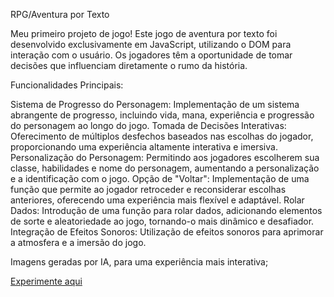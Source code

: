 RPG/Aventura por Texto

Meu primeiro projeto de jogo! Este jogo de aventura por texto foi desenvolvido exclusivamente em JavaScript, utilizando o DOM para interação com o usuário. Os jogadores têm a oportunidade de tomar decisões que influenciam diretamente o rumo da história.

Funcionalidades Principais:

Sistema de Progresso do Personagem: Implementação de um sistema abrangente de progresso, incluindo vida, mana, experiência e progressão do personagem ao longo do jogo.
Tomada de Decisões Interativas: Oferecimento de múltiplos desfechos baseados nas escolhas do jogador, proporcionando uma experiência altamente interativa e imersiva.
Personalização do Personagem: Permitindo aos jogadores escolherem sua classe, habilidades e nome do personagem, aumentando a personalização e a identificação com o jogo.
Opção de "Voltar": Implementação de uma função que permite ao jogador retroceder e reconsiderar escolhas anteriores, oferecendo uma experiência mais flexível e adaptável.
Rolar Dados: Introdução de uma função para rolar dados, adicionando elementos de sorte e aleatoriedade ao jogo, tornando-o mais dinâmico e desafiador.
Integração de Efeitos Sonoros: Utilização de efeitos sonoros para aprimorar a atmosfera e a imersão do jogo.

Imagens geradas por IA, para uma experiência mais interativa;

[Experimente aqui](https://vciolac.github.io/cyo/)
